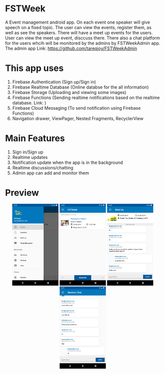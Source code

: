 # FSTWeek
A Event management android app. On each event one speaker will give speech on a fixed topic. The user can view the events, register them, as well as see the speakers. There will have a meet up events for the users. User can view the meet up event, disccuss there. There also a chat platform for the users whcih will be monitored by the admins by FSTWeekAdmin app. The admin app Link: https://github.com/tareqjoy/FSTWeekAdmin

# This app uses

1. Firebase Authentication (Sign up/Sign in)
2. Firebase Realtime Database (Online databse for the all information)
3. Firebase Storage (Uploading and viewing some images)
4. Firebase Functions (Sending realtime notifications based on the realtime database. Link: )
5. Firebase Cloud Messaging (To send notification using Firebase Functions)
6. Navigation drawer, ViewPager, Nested Fragments, RecyclerView

# Main Features

1. Sign in/Sign up
2. Realtime updates
3. Notification update when the app is in the background
4. Realtime discussions/chatting
5. Admin app can add and monitor them

# Preview

<p align="center">
  <img src="/preview/1.png" width="150" title="Notification drawer">
  <img src="/preview/2.png" width="150" title="Events">
  <img src="/preview/3.png" width="150" title="Meet up">
  <img src="/preview/4.png" width="150" title="Chat">
</p>
